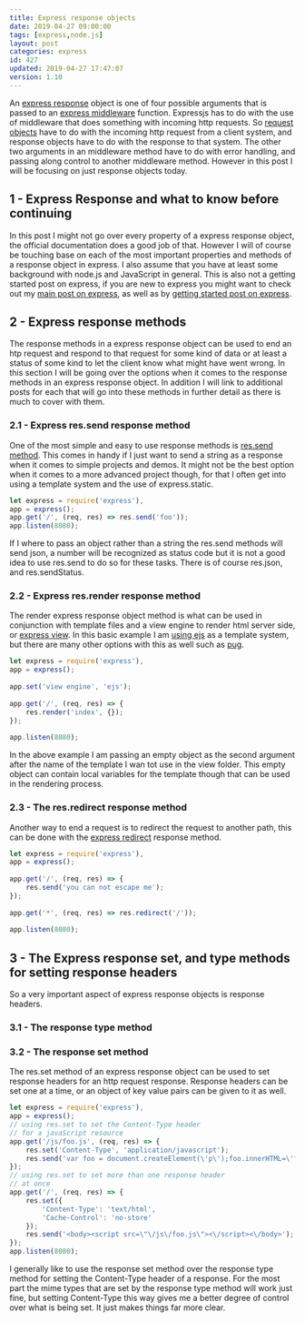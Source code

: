 ```yaml
---
title: Express response objects
date: 2019-04-27 09:00:00
tags: [express,node.js]
layout: post
categories: express
id: 427
updated: 2019-04-27 17:47:07
version: 1.10
---
```


An [express response](https://expressjs.com/en/api.html#res) object is one of four possible arguments that is passed to an [express middleware](/2018/06/25/express-middleware/) function. Expressjs has to do with the use of middleware that does something with incoming http requests. So [request objects](/2018/05/26/express-request-objects) have to do with the incoming http request from a client system, and response objects have to do with the response to that system. The other two arguments in an middleware method have to do with error handling, and passing along control to another middleware method. However in this post I will be focusing on just response objects today.

<!-- more -->

## 1 - Express Response and what to know before continuing

In this post I might not go over every property of a express response object, the official documentation does a good job of that. However I will of course be touching base on each of the most important properties and methods of a response object in express. I also assume that you have at least some background with node.js and JavaScript in general. This is also not a getting started post on express, if you are new to express you might want to check out my [main post on express](/2018/06/12/express), as well as by [getting started post on express](/2018/05/21/express-getting-started/).

## 2 - Express response methods

The response methods in a express response object can be used to end an htp request and respond to that request for some kind of data or at least a status of some kind to let the client know what might have went wrong. In this section I will be going over the options when it comes to the response methods in an express response object. In addition I will link to additional posts for each that will go into these methods in further detail as there is much to cover with them.

### 2.1 - Express res.send response method

One of the most simple and easy to use response methods is [res.send method](/2019/04/23/express-send). This comes in handy if I just want to send a string as a response when it comes to simple projects and demos. It might not be the best option when it comes to a more advanced project though, for that I often get into using a template system and the use of express.static.

```js
let express = require('express'),
app = express();
app.get('/', (req, res) => res.send('foo'));
app.listen(8080);
```

If I where to pass an object rather than a string the res.send methods will send json, a number will be recognized as status code but it is not a good idea to use res.send to do so for these tasks. There is of course res.json, and res.sendStatus.

### 2.2 - Express res.render response method

The render express response object method is what can be used in conjunction with template files and a view engine to render html server side, or [express view](/2019/04/25). In this basic example I am [using ejs](/2018/05/25/express-rendering-with-ejs) as a template system, but there are many other options with this as well such as [pug](/2019/04/16/express-pug/).

```js
let express = require('express'),
app = express();
 
app.set('view engine', 'ejs');
 
app.get('/', (req, res) => {
    res.render('index', {});
});
 
app.listen(8080);
```

In the above example I am passing an empty object as the second argument after the name of the template I wan tot use in the view folder. This empty object can contain local variables for the template though that can be used in the rendering process.

### 2.3 - The res.redirect response method

Another way to end a request is to redirect the request to another path, this can be done with the [express redirect](/2019/04/26/express-redirect/) response method.

```js
let express = require('express'),
app = express();
 
app.get('/', (req, res) => {
    res.send('you can not escape me');
});
 
app.get('*', (req, res) => res.redirect('/'));
 
app.listen(8080);
```

## 3 - The Express response set, and type methods for setting response headers

So a very important aspect of express response objects is response headers. 

### 3.1 - The response type method

### 3.2 - The response set method

The res.set method of an express response object can be used to set response headers for an http request response. Response headers can be set one at a time, or an object of key value pairs can be given to it as well.

```js
let express = require('express'),
app = express();
// using res.set to set the Content-Type header
// for a javaScript resource
app.get('/js/foo.js', (req, res) => {
    res.set('Content-Type', 'application/javascript');
    res.send('var foo = document.createElement(\'p\');foo.innerHTML=\'foo\';document.body.appendChild(foo);');
});
// using res.set to set more than one response header
// at once
app.get('/', (req, res) => {
    res.set({
        'Content-Type': 'text/html',
        'Cache-Control': 'no-store'
    });
    res.send('<body><script src=\"\/js\/foo.js\"><\/script><\/body>');
});
app.listen(8080);
```

I generally like to use the response set method over the response type method for setting the Content-Type header of a response. For the most part the mime types that are set by the response type method will work just fine, but setting Content-Type this way gives me a better degree of control over what is being set. It just makes things far more clear.